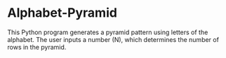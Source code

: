 # Alphabet-Pyramid
This Python program generates a pyramid pattern using letters of the alphabet. The user inputs a number (N), which determines the number of rows in the pyramid.
